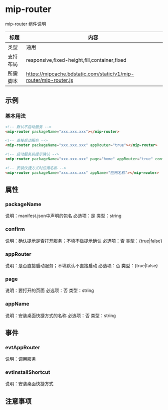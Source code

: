 # mip-router

mip-router 组件说明

标题|内容
----|----
类型|通用
支持布局|responsive,fixed-height,fill,container,fixed
所需脚本|https://mipcache.bdstatic.com/static/v1/mip-router/mip-router.js

## 示例

### 基本用法

```html
<!-- 默认不启动服务 -->
<mip-router packageName="xxx.xxx.xxx"></mip-router>
```

```html
<!-- 直接启动服务 -->
<mip-router packageName="xxx.xxx.xxx" appRouter="true"></mip-router>
```

```html
<!-- 启动服务前提示确认 -->
<mip-router packageName="xxx.xxx.xxx" page="home" appRouter="true" confirm="true"></mip-router>
```

```html
<!-- 安装快捷方式时应用名称 -->
<mip-router packageName="xxx.xxx.xxx" appName="应用名称"></mip-router>
```

## 属性

### packageName

说明：manifest.json中声明的包名
必选项：是
类型：string

### confirm

说明：确认提示是否打开服务；不填不做提示确认
必选项：否
类型：{true|false}

### appRouter

说明：是否直接启动服务；不填默认不直接启动
必选项：否
类型：{true|false}

### page

说明：要打开的页面
必选项：否
类型：string

### appName

说明：安装桌面快捷方式的名称
必选项：否
类型：string


## 事件

### evtAppRouter

说明：调用服务

### evtInstallShortcut

说明：安装桌面快捷方式


## 注意事项

